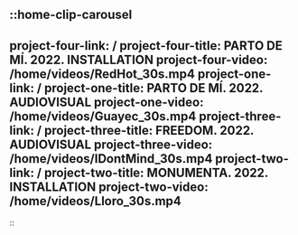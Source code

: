 ::home-clip-carousel
---
project-four-link: /
project-four-title: PARTO DE MÍ. 2022. INSTALLATION
project-four-video: /home/videos/RedHot_30s.mp4
project-one-link: /
project-one-title: PARTO DE MÍ. 2022. AUDIOVISUAL
project-one-video: /home/videos/Guayec_30s.mp4
project-three-link: /
project-three-title: FREEDOM. 2022. AUDIOVISUAL
project-three-video: /home/videos/IDontMind_30s.mp4
project-two-link: /
project-two-title: MONUMENTA. 2022. INSTALLATION
project-two-video: /home/videos/Lloro_30s.mp4
---
::
